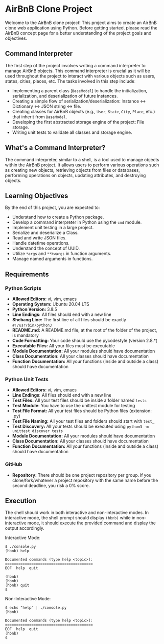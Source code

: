# AirBnB Clone Project

Welcome to the AirBnB clone project! This project aims to create an AirBnB clone web application using Python. Before getting started, please read the AirBnB concept page for a better understanding of the project goals and objectives.

## Command Interpreter

The first step of the project involves writing a command interpreter to manage AirBnB objects. This command interpreter is crucial as it will be used throughout the project to interact with various objects such as users, states, cities, places, etc. The tasks involved in this step include:

- Implementing a parent class (`BaseModel`) to handle the initialization, serialization, and deserialization of future instances.
- Creating a simple flow of serialization/deserialization: Instance <-> Dictionary <-> JSON string <-> file.
- Creating classes for AirBnB objects (e.g., `User`, `State`, `City`, `Place`, etc.) that inherit from `BaseModel`.
- Developing the first abstracted storage engine of the project: File storage.
- Writing unit tests to validate all classes and storage engine.

## What's a Command Interpreter?

The command interpreter, similar to a shell, is a tool used to manage objects within the AirBnB project. It allows users to perform various operations such as creating new objects, retrieving objects from files or databases, performing operations on objects, updating attributes, and destroying objects.

## Learning Objectives

By the end of this project, you are expected to:

- Understand how to create a Python package.
- Develop a command interpreter in Python using the `cmd` module.
- Implement unit testing in a large project.
- Serialize and deserialize a Class.
- Read and write JSON files.
- Handle datetime operations.
- Understand the concept of UUID.
- Utilize `*args` and `**kwargs` in function arguments.
- Manage named arguments in functions.

## Requirements

### Python Scripts

- **Allowed Editors:** vi, vim, emacs
- **Operating System:** Ubuntu 20.04 LTS
- **Python Version:** 3.8.5
- **Line Endings:** All files should end with a new line
- **Shebang Line:** The first line of all files should be exactly `#!/usr/bin/python3`
- **README.md:** A README.md file, at the root of the folder of the project, is mandatory
- **Code Formatting:** Your code should use the pycodestyle (version 2.8.*)
- **Executable Files:** All your files must be executable
- **Module Documentation:** All your modules should have documentation
- **Class Documentation:** All your classes should have documentation
- **Function Documentation:** All your functions (inside and outside a class) should have documentation

### Python Unit Tests

- **Allowed Editors:** vi, vim, emacs
- **Line Endings:** All files should end with a new line
- **Test Files:** All your test files should be inside a folder named `tests`
- **Test Module:** You have to use the unittest module for testing
- **Test File Format:** All your test files should be Python files (extension: .py)
- **Test File Naming:** All your test files and folders should start with `test_`
- **Test Discovery:** All your tests should be executed using `python3 -m unittest discover tests`
- **Module Documentation:** All your modules should have documentation
- **Class Documentation:** All your classes should have documentation
- **Function Documentation:** All your functions (inside and outside a class) should have documentation

### GitHub

- **Repository:** There should be one project repository per group. If you clone/fork/whatever a project repository with the same name before the second deadline, you risk a 0% score.

## Execution

The shell should work in both interactive and non-interactive modes. In interactive mode, the shell prompt should display `(hbnb)` while in non-interactive mode, it should execute the provided command and display the output accordingly.

Interactive Mode:
```
$ ./console.py
(hbnb) help

Documented commands (type help <topic>):
========================================
EOF  help  quit

(hbnb) 
(hbnb) 
(hbnb) quit
$
```

Non-Interactive Mode:
```
$ echo "help" | ./console.py
(hbnb)

Documented commands (type help <topic>):
========================================
EOF  help  quit
(hbnb) 
$
```
